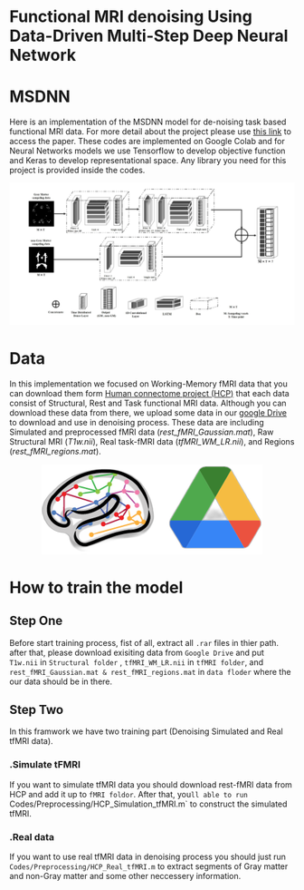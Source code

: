 # Functional MRI denoising Using Data-Driven Multi-Step Deep Neural Network 

# MSDNN

Here is an implementation of the MSDNN model for de-noising task based functional MRI data. For more detail about the project please use [this link](https://www.ismrm.org/23/program-files/D-19.htm) to access the paper. These codes are implemented on Google Colab and for Neural Networks models we use Tensorflow to develop objective function and Keras to develop representational space. Any library you need for this project is provided inside the codes.

![MSDNN flow chart](https://github.com/SinaGhaffarzadeh/Functional-MRI-denoising-using-data-driven-multi-step-deep-neural-network/blob/master/Images/MSDNN.jpg?raw=true)


# Data

In this implementation we focused on Working-Memory fMRI data that you can download them form [Human connectome project (HCP)]( https://www.humanconnectome.org/) that each data consist of Structural, Rest and Task functional MRI data.
Although you can download these data from there, we upload some data in our [google Drive]( https://drive.google.com/drive/folders/1mm7s33QjCnEfCb7ipdZEMv3kiV18ZozI?usp=drive_link) to download and use in denoising process. These data are including Simulated and preprocessed fMRI data (_rest_fMRI_Gaussian.mat_), Raw Structural MRI (_T1w.nii_), Real task-fMRI data (_tfMRI_WM_LR.nii_), and Regions (_rest_fMRI_regions.mat_).


<p align="center">
  <img src="https://github.com/SinaGhaffarzadeh/Functional-MRI-denoising-using-data-driven-multi-step-deep-neural-network/blob/master/Images/unique_.png" />
</p>


# How to train the model

## Step One
Before start training process, fist of all, extract all `.rar` files in thier path. after that, please download exisiting data from `Google Drive` and put `T1w.nii` in `Structural folder` , `tfMRI_WM_LR.nii` in `tfMRI folder`, and `rest_fMRI_Gaussian.mat & rest_fMRI_regions.mat` in `data floder` where the our data should be in there.

## Step Two
In this framwork we have two training part (Denoising Simulated and Real tfMRI data).

### .Simulate tFMRI
If you want to simulate tfMRI data you should download rest-fMRI data from HCP and add it up to `fMRI foldor`. After that, you`ll able to run `Codes/Preprocessing/HCP_Simulation_tfMRI.m` to construct the simulated tfMRI.
### .Real data
If you want to use real tfMRI data in denoising process you should just run `Codes/Preprocessing/HCP_Real_tfMRI.m` to extract segments of Gray matter and non-Gray matter and some other neccessery information.





























